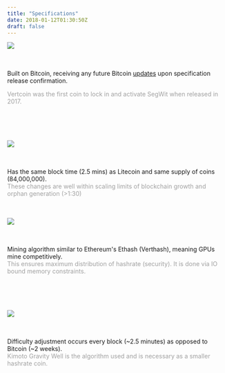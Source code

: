```yaml
---
title: "Specifications"
date: 2018-01-12T01:30:50Z
draft: false
---
```


<style type="text/css">



 img {
  max-width: 53px;
 }
</style>


<div class="specsBox_container">

<div class="specsBox">
<img src="../images/bitcoin.png">

<br><br>
Built on Bitcoin, receiving any future Bitcoin <a href="https://bitcoinmagazine.com/articles/taproot-coming-what-it-and-how-it-will-benefit-bitcoin/">updates</a> upon specification release confirmation.


<span style="opacity: 0.4; display: block;">Vertcoin was the first coin to lock in and activate SegWit when released in 2017.</span>
<br><br>
<br><br>
</div>

<div class="specsBox">
<img src="../images/litecoin.png">

<br><br>
Has the same block time (2.5 mins) as Litecoin and same supply of coins (84,000,000).
<span style="opacity: 0.4; display: block;">These changes are well within scaling limits of blockchain growth and orphan generation (>1:30)</span>
<br><br>
</div>


<div class="specsBox">
<img src="../images/ethereum.png">

<br><br>
Mining algorithm similar to Ethereum's Ethash (Verthash), meaning GPUs mine competitively.
<span style="opacity: 0.4; display: block;">This ensures maximum distribution of hashrate (security). It is done via IO bound memory constraints.</span>
<br><br>
<br><br>
</div>


<div class="specsBox">
<img src="../images/kgw.png">

<br><br>
Difficulty adjustment occurs every block (~2.5 minutes) as opposed to Bitcoin (~2 weeks).
<span style="opacity: 0.4; display: block;">Kimoto Gravity Well is the algorithm used and is necessary as a smaller hashrate coin.</span>
<br><br>
<br><br>
</div>
</div>





